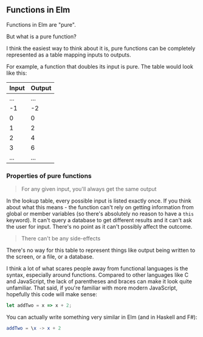 ## Functions in Elm

Functions in Elm are "pure". 

But what is a pure function?

I think the easiest way to think about it is, pure functions can be completely represented as a table mapping inputs to outputs.

For example, a function that doubles its input is pure. The table would look like this:

| Input | Output |
| ----- | ------ |
| ...   | ...    |
| -1    | -2     |
| 0     | 0      |
| 1     | 2      |
| 2     | 4      |
| 3     | 6      |
| ...   | ...    |

### Properties of pure functions

> For any given input, you'll always get the same output

In the lookup table, every possible input is listed exactly once. If you think about what this means - the function can't rely on getting information from global or member variables (so there's absolutely no reason to have a `this` keyword). It can't query a database to get different results and it can't ask the user for input. There's no point as it can't possibly affect the outcome.

> There can't be any side-effects

There's no way for this table to represent things like output being written to the screen, or a file, or a database.

I think a lot of what scares people away from functional languages is the syntax, especially around functions. Compared to other languages like C and JavaScript, the lack of parentheses and braces can make it look quite unfamiliar. That said, if you're familiar with more modern JavaScript, hopefully this code will make sense:

```javascript
let addTwo = x => x + 2;
```



You can actually write something very similar in Elm (and in Haskell and F#):

```elm
addTwo = \x -> x + 2
```


